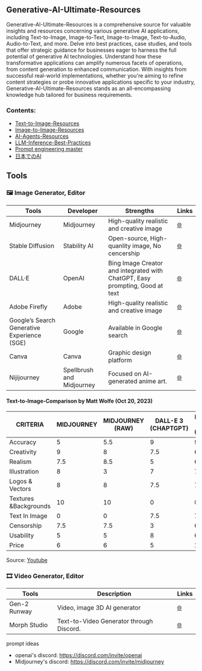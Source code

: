 ## Generative-AI-Ultimate-Resources

Generative-AI-Ultimate-Resources is a comprehensive source for valuable insights and resources concerning various generative AI applications, including Text-to-Image, Image-to-Text, Image-to-Image, Text-to-Audio, Audio-to-Text, and more. Delve into best practices, case studies, and tools that offer strategic guidance for businesses eager to harness the full potential of generative AI technologies. Understand how these transformative applications can amplify numerous facets of operations, from content generation to enhanced communication. With insights from successful real-world implementations, whether you're aiming to refine content strategies or probe innovative applications specific to your industry, Generative-AI-Ultimate-Resources stands as an all-encompassing knowledge hub tailored for business requirements.

### Contents:
- [Text-to-Image-Resources](https://github.com/jingwora/Generative-AI-Ultimate-Resources/blob/main/contents/Text-to-Image-Prompts-Resources.md)
- [Image-to-Image-Resources](https://github.com/jingwora/Generative-AI-Ultimate-Resources/blob/main/contents/Image-to-Image-Resources.md)
- [AI-Agents-Resources](https://github.com/jingwora/Generative-AI-Ultimate-Resources/blob/main/contents/AI-Agents-Resources.md)
- [LLM-Inference-Best-Practices](https://github.com/jingwora/Generative-AI-Ultimate-Resources/blob/main/contents/LLM-Inference-Best-Practices.md)
- [Prompt engineering master](https://github.com/jingwora/Generative-AI-Ultimate-Resources/blob/main/contents/Prompt-engineering-master.md)
- [日本でのAI](https://github.com/jingwora/Generative-AI-Ultimate-Resources/blob/main/contents/AI-in-Japan.md)


## Tools

### 🖼️ Image Generator, Editor

| **Tools** | **Developer** | **Strengths** | **Links** |
|-----|-----|-----|-----|
| Midjourney | Midjourney | High-quality realistic and creative image | [🌐](https://www.midjourney.com/) |
| Stable Diffusion | Stability AI |  Open-source, High-quanlity image, No cencership | [🌐](https://ja.stability.ai/stable-diffusion) |
| DALL·E | OpenAI | Bing Image Creator and integrated with ChatGPT, Easy prompting, Good at text  | [🌐](https://openai.com/dall-e-3) |
| Adobe Firefly | Adobe | High-quality realistic and creative image | [🌐](https://firefly.adobe.com/) |
| Google’s Search Generative Experience (SGE)  | Google  | Available in Google search | [🌐](https://firefly.adobe.com/) |
| Canva | Canva | Graphic design platform | [🌐](https://www.canva.com/ai-image-generator/) |
| Nijijourney | Spellbrush and Midjourney | Focused on AI-generated anime art. | [🌐](https://nijijourney.com/ja/) |

#### Text-to-Image-Comparison by Matt Wolfe (Oct 20, 2023)

| CRITERIA           | MIDJOURNEY | MIDJOURNEY (RAW) | DALL-E 3 (CHAPTGPT) | DALL-E 3 (BING) | SDXL (LEONARDO) | FIREFLY 2 | GOOGLE | IDEOGRAM |
|--------------------|------------|------------------|--------------------|-----------------|-----------------|-----------|--------|----------|
| Accuracy           | 5          | 5.5              | 9                  | 9               | 6.5             | 6.5       | 7.2    | 6.7      |
| Creativity         | 9          | 8                | 7.5                | 6               | 7.9             | 5         | 5.3    | 6.8      |
| Realism            | 7.5        | 8.5              | 5                  | 6               | 6.3             | 8         | 3      | 4        |
| Illustration       | 8          | 3                | 7                  | 7               | 7.8             | 7.5       | 6.5    | 6.8      |
| Logos & Vectors    | 8          | 8                | 7.5                | 7.5             | 6               | 7.8       | 8.3    | 7.8      |
| Textures &Backgrounds| 10       | 10               | 0                  | 0               | 10              | 10        | 0      | 0        |
| Text In Image      | 0          | 0                | 7.5                | 7.5             | 4.5             | 1.5       | 7.7    | 7.6      |
| Censorship         | 7.5        | 7.5              | 3                  | 6               | 10              | 1         | 7.5    | 10       |
| Usability          | 5          | 5                | 8                  | 6               | 9               | 8         | 6      | 6.3      |
| Price              | 6          | 6                | 5                  | 10              | 7.5             | 6.5       | 10     | 10       |

Source: [Youtube](https://www.youtube.com/watch?v=UsnyU-9mbKE)

### 🎞️ Video Generator, Editor

| **Tools** | **Description** | **Links** |
|-----|-----|-----|
| Gen-2 Runway | Video, image 3D AI generator | [🌐](https://research.runwayml.com/gen2) |
| Morph Studio | Text-to-Video Generator through Discord. | [🌐](https://www.morphstudio.xyz/) |

prompt ideas
- openai's discord: https://discord.com/invite/openai
- Midjourney's discord: https://discord.com/invite/midjourney






